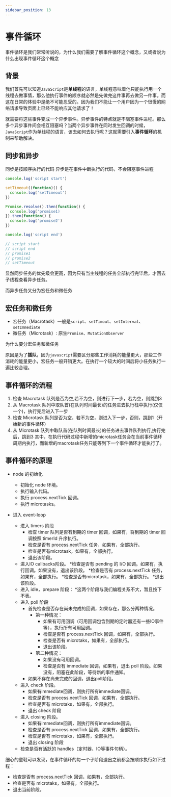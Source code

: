 ```yaml
---
sidebar_position: 13
---
```


# 事件循环

事件循环是我们常常听说的，为什么我们需要了解事件循环这个概念，又或者说为什么出现事件循环这个概念

## 背景

我们首先可以知道```JavaScript```是**单线程**的语言，单线程意味着他只能执行用一个线程去做事情，那么他执行事件的顺序就必然是先做完这件事再去做另一件事。而这在日常的体验中是绝不可能忍受的。因为我们不能让一个用户因为一个很慢的网络请求导致页面上已经不能响应其他请求了！

就需要将这些事件变成一个异步事件。异步事件的特点就是不阻塞事件进程。那么多个异步事件间会相互阻塞吗？当两个异步事件在同时发生回调的时候，```JavaScript```作为单线程的语言，该去如何去执行呢？这就需要引入**事件循环**的机制来帮助解决。

## 同步和异步

同步是按顺序执行的代码
异步是在事件中断执行的代码，不会阻塞事件进程

```js
console.log('script start')

setTimeout((function)() {
  console.log('setTimeout')
})

Promise.resolve().then(function() {
  console.log('promise1)
}).then(function() {
  console.log('promise2')
})

console.log('script end')

// script start
// script end
// promise1
// promise2
// setTimeout
```

显然同步任务的优先级会更高，因为只有当主线程的任务全部执行完毕后，才回去子线程查看异步任务。

而异步任务又分为宏任务和微任务

## 宏任务和微任务

* 宏任务（Macrotask）一般是```script```、```setTimout```、```setInterval```、```setImmediate```
* 微任务（Microtask）: 原生```Promise```、```MutationObserver```

为什么要分宏任务和微任务

原因是为了**插队**，因为```javascript```需要区分那些工作消耗的能量更大，那些工作消耗的能量更小，宏任务一般开销更大。在执行一个较大的时间后将小任务执行一遍比较合理。

## 事件循环的流程

1. 检查 Macrotask 队列是否为空,若不为空，则进行下一步，若为空，则跳到3
2. 从 Macrotask 队列中取队首(在队列时间最长)的任务进去执行栈中执行(仅仅一个)，执行完后进入下一步
3. 检查 Microtask 队列是否为空，若不为空，则进入下一步，否则，跳到1（开始新的事件循环）
4. 从 Microtask 队列中取队首(在队列时间最长)的任务进去事件队列执行,执行完后，跳到3 其中，在执行代码过程中新增的microtask任务会在当前事件循环周期内执行，而新增的macrotask任务只能等到下一个事件循环才能执行了。

## 事件循环的原理

* node 的初始化
  * 初始化 node 环境。
  * 执行输入代码。
  * 执行 process.nextTick 回调。
  * 执行 microtasks。


* 进入 event-loop
  * 进入 timers 阶段
    * 检查 timer 队列是否有到期的 timer 回调，如果有，将到期的 timer 回调按照 timerId 升序执行。
    * 检查是否有 process.nextTick 任务，如果有，全部执行。
    * 检查是否有microtask，如果有，全部执行。
    * 退出该阶段。
  * 进入IO callbacks阶段。
    *检查是否有 pending 的 I/O 回调。如果有，执行回调。如果没有，退出该阶段。
    *检查是否有 process.nextTick 任务，如果有，全部执行。
    *检查是否有microtask，如果有，全部执行。
    *退出该阶段。
  * 进入 idle，prepare 阶段：
    *这两个阶段与我们编程关系不大，暂且按下不表。
  * 进入 poll 阶段
    * 首先检查是否存在尚未完成的回调，如果存在，那么分两种情况。
      * 第一种情况：
        * 如果有可用回调（可用回调包含到期的定时器还有一些IO事件等），执行所有可用回调。
        * 检查是否有 process.nextTick 回调，如果有，全部执行。
        * 检查是否有 microtaks，如果有，全部执行。
        * 退出该阶段。
      * 第二种情况：
        * 如果没有可用回调。
        * 检查是否有 immediate 回调，如果有，退出 poll 阶段。如果没有，阻塞在此阶段，等待新的事件通知。
    * 如果不存在尚未完成的回调，退出poll阶段。
  * 进入 check 阶段。
    * 如果有immediate回调，则执行所有immediate回调。
    * 检查是否有 process.nextTick 回调，如果有，全部执行。
    * 检查是否有 microtaks，如果有，全部执行。
    * 退出 check 阶段
  * 进入 closing 阶段。
    * 如果有immediate回调，则执行所有immediate回调。
    * 检查是否有 process.nextTick 回调，如果有，全部执行。
    * 检查是否有 microtaks，如果有，全部执行。
    * 退出 closing 阶段
  * 检查是否有活跃的 handles（定时器、IO等事件句柄）。

细心的童鞋可以发现，在事件循环的每一个子阶段退出之前都会按顺序执行如下过程：
  * 检查是否有 process.nextTick 回调，如果有，全部执行。
  * 检查是否有 microtaks，如果有，全部执行。
  * 退出当前阶段。


